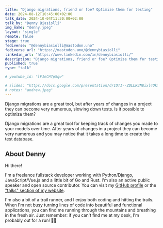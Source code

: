 ```yaml
---
title: "Django migrations, friend or foe? Optimize them for testing"
date: 2024-08-12T10:45:00+02:00
talk_date: 2024-10-04T11:30:00+02:00
talk_by: "Denny Biasiolli"
img_name: "denny.jpeg"
layout: "single"
remote: false
stage: true
fediverse: "@dennybiasiolli@mastodon.uno"
fediverse_url: "https://mastodon.uno/@dennybiasiolli"
linkedin_url: "https://www.linkedin.com/in/dennybiasiolli/"
description: "Django migrations, friend or foe? Optimize them for testing"
published: true
type: "talk"

# youtube_id: "lF1eCH7p5qw"

# slides: "https://docs.google.com/presentation/d/1OTI--ZQLLR3N8ixl4OktEwbXfiau_0BNXicl_3j5uYc/edit?usp=sharing"
# notes: "andrew.jpeg"
---
```



Django migrations are a great tool, but after years of changes in a project they can become very numerous, slowing down tests. Is it possible to optimize them?

Django migrations are a great tool for keeping track of changes you made to your models over time.
After years of changes in a project they can become very numerous and you may notice that it takes a long time to create the test database.


## About Denny

Hi there!

I'm a freelance fullstack developer working with Python/Django, JavaScript/Vue.js and a little bit of Go and Rust. I'm also an active public speaker and open source contributor. You can visit my [GitHub profile](https://github.com/dennybiasiolli) or the ["talks" section of my website](https://www.dennybiasiolli.com/#talks).

I'm also a bit of a trail runner, and I enjoy both coding and hitting the trails. When I'm not busy turning lines of code into beautiful and functional applications, you can find me running through the mountains and breathing in the fresh air.
Just remember: if you can't find me at my desk, I'm probably out for a run! 🏃‍♂
